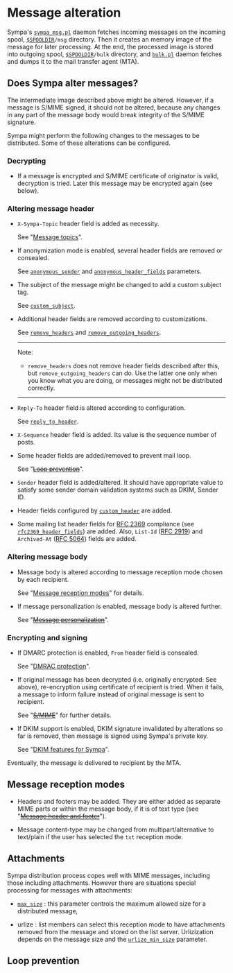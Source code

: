 Message alteration
==================

Sympa's [`sympa_msg.pl`](../man/sympa_msg.8.md) daemon fetches incoming
messages on the incoming spool, [``$SPOOLDIR``](../layout.md#spooldir)`/msg`
directory.  Then it creates an memory image of the message
for later processing.  At the end, the processed image is stored into
outgoing spool, [``$SPOOLDIR``](../layout.md#spooldir)`/bulk` directory,
and [`bulk.pl`](../man/bulk.8.md) daemon fetches and dumps it to the mail
transfer agent (MTA).

Does Sympa alter messages?
--------------------------

The intermediate image described above might be altered.  However, if a
message is S/MIME signed, it should not be altered, because any changes in any
part of the message body would break integrity of the S/MIME signature.

Sympa might perform the following changes to the messages to be distributed.
Some of these alterations can be configured.

### Decrypting

  - If a message is encrypted and S/MIME certificate of originator is valid,
    decryption is tried.  Later this message may be encrypted again
    (see below).

### Altering message header

  - `X-Sympa-Topic` header field is added as necessity.

    See "[Message topics](basics-delivery.md#message-topics)".

  - If anonymization mode is enabled, several header fields are removed or
    consealed.

    See [`anonymous_sender`](../man/list_config.5.md#anonymous_sender) and
    [`anonymous_header_fields`](../man/sympa.conf.5.md#anonymous_header_fields)
    parameters.

  - The subject of the message might be changed to add a custom subject tag.

    See [`custom_subject`](../man/list_config.5.md#custom_subject).

  - Additional header fields are removed according to customizations.

    See [`remove_headers`](../man/list_config.5.md#remove_headers) and
    [`remove_outgoing_headers`](../man/list_config.5.md#remove_outgoing_headers).

    ----
    Note:

      * `remove_headers` does not remove header fields described after this,
        but `remove_outgoing_headers` can do.  Use the latter one only when
        you know what you are doing, or messages might not be distributed
        correctly.

    ----

  - `Reply-To` header field is altered according to configuration.

     See [`reply_to_header`](../list_config.5.md#reply_to_header).

  - `X-Sequence` header field is added.  Its value is the sequence number of
     posts.

  - Some header fields are added/removed to prevent mail loop.

    See "~~[Loop prevention](../customize/loop-prevention.md)~~".

  - `Sender` header field is added/altered.  It should have appropriate value
    to satisfy some sender domain validation systems such as DKIM, Sender ID.

  - Header fields configured by
    [`custom_header`](../list_config.5.md#custom_header) are added.

  - Some mailing list header fields for
    [RFC 2369](https://tools.ietf.org/html/rfc2369) compliance (see
    [`rfc2369_header_fields`](../man/list_config.5.md#rfc2369_header_fields))
    are added.
    Also, `List-Id` ([RFC 2919](https://tools.ietf.org/html/rfc2919)) and
    `Archived-At` ([RFC 5064](https://tools.ietf.org/html/rfc5064)) fields are
    added.

### Altering message body

  - Message body is altered according to message reception mode chosen by each
    recipient.

    See "[Message reception modes](#message-reception-modes)" for details.

  - If message personalization is enabled, message body is altered further.

    See "~~[Message personalization](../customize/web-mailer.md#message-personalization)~~".

### Encrypting and signing

  - If DMARC protection is enabled, `From` header field is consealed.

    See "[DMRAC protection](../customize/dmarc-protection.md)".

  - If original message has been decrypted (i.e. originally encrypted:
    See above), re-encryption using certificate of recipient is tried.
    When it fails, a message to inform failure instead of original message is
    sent to recipient.

    See "~~[S/MIME](../customize/smime.md)~~" for further details.

  - If DKIM support is enabled, DKIM signature invalidated by alterations
    so far is removed, then message is signed using Sympa's private key.

    See "[DKIM features for Sympa](../customize/dkim.md)".

Eventually, the message is delivered to recipient by the MTA.

Message reception modes
-----------------------

  - Headers and footers may be added. They are either added as separate MIME
    parts or within the message body, if it is of text type (see
    "~~[Message header and footer](/manual/list-definition#message_header_and_footer)~~").

  - Message content-type may be changed from multipart/alternative to
    text/plain if the user has selected the `txt` reception mode.

Attachments
-----------

Sympa distribution process copes well with MIME messages, including those
including attachments. However there are situations special processing for
messages with attachments:

  - [`max_size`](../man/list_config.5.md#max_size) : this parameter controls
    the maximum allowed size for a distributed message,

  - urlize : list members can select this reception mode to have attachments
    removed from the message and stored on the list server. Urlizization
    depends on the message size and the
    [`urlize_min_size`](../man/list_config.5.md#urlize_min_size) parameter.

Loop prevention
---------------

